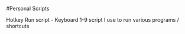 #Personal Scripts

Hotkey Run script - Keyboard 1-9 script I use to run various programs / shortcuts
